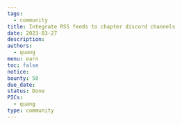 ```yaml
---
tags:
  - community
title: Integrate RSS feeds to chapter discord channels
date: 2023-03-27
description:
authors:
  - quang
menu: earn
toc: false
notice:
bounty: 50
due_date:
status: Done
PICs:
  - quang
type: community
---
```


